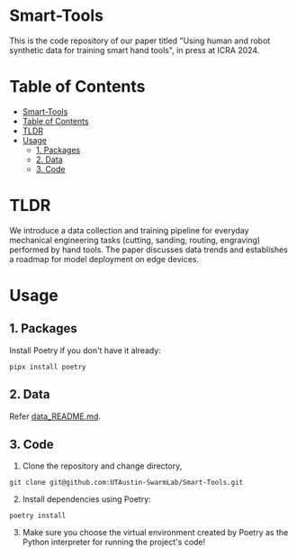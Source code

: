 # Smart-Tools

This is the code repository of our paper titled "Using human and robot synthetic data for training smart hand tools", in press at ICRA 2024. 


# Table of Contents

- [Smart-Tools](#smart-tools)
- [Table of Contents](#table-of-contents)
- [TLDR](#tldr)
- [Usage](#usage)
  - [1. Packages](#1-packages)
  - [2. Data](#2-data)
  - [3. Code](#3-code)


# TLDR

We introduce a data collection and training pipeline for everyday mechanical engineering tasks (cutting, sanding, routing, engraving) performed by hand tools. The paper discusses data trends and establishes a roadmap for model deployment on edge devices.

# Usage

## 1. Packages
Install Poetry if you don't have it already:

  ```
  pipx install poetry
  ```

## 2. Data

Refer [data_README.md](data_README.md).

## 3. Code

1. Clone the repository and change directory, 
  ```
  git clone git@github.com:UTAustin-SwarmLab/Smart-Tools.git
  ```

2. Install dependencies using Poetry: 
  ```
  poetry install
  ```

3. Make sure you choose the virtual environment created by Poetry as the Python interpreter for running the project's code!



 
